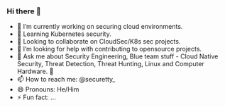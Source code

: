 ### Hi there 👋

- 🔭 I’m currently working on securing cloud environments.
- 🌱 Learning Kubernetes security.
- 👯 Looking to collaborate on CloudSec/K8s sec projects.
- 🤔 I’m looking for help with contributing to opensource projects.
- 💬 Ask me about Security Engineering, Blue team stuff - Cloud Native Security, Threat Detection, Threat Hunting, Linux and Computer Hardware. 🦄
- 📫 How to reach me: @securetty_
- 😄 Pronouns: He/Him
- ⚡ Fun fact: ...
